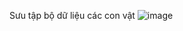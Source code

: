 Sưu tập bộ dữ liệu các con vật 
![image](https://github.com/HiepF5/CNN_Animal_Classification/assets/102934325/84dc2cc7-c52e-4790-a1e0-8fee4d4804d4)
